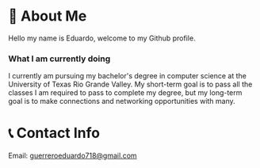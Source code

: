 # 📖 About Me
Hello my name is Eduardo, welcome to my Github profile.

### What I am currently doing
I currently am pursuing my bachelor's degree in computer science at the University of Texas Rio Grande Valley. My short-term goal is to pass all the classes I am required to pass to complete my degree, but my long-term goal is to make connections and networking opportunities with many.

# 📞 Contact Info
Email: guerreroeduardo718@gmail.com
